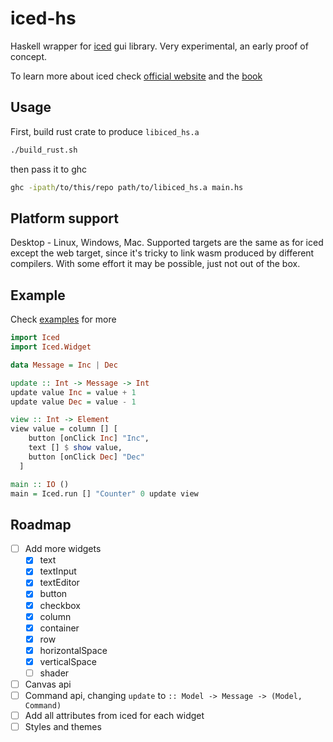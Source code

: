 # iced-hs

Haskell wrapper for [iced](https://github.com/iced-rs/iced) gui library.
Very experimental, an early proof of concept.

To learn more about iced check [official website](https://iced.rs) and the [book](https://book.iced.rs)


## Usage

First, build rust crate to produce `libiced_hs.a`

```bash
./build_rust.sh
```

then pass it to ghc

```bash
ghc -ipath/to/this/repo path/to/libiced_hs.a main.hs
```


## Platform support

Desktop - Linux, Windows, Mac. Supported targets are the same
as for iced except the web target, since it's tricky to link
wasm produced by different compilers. With some effort it
may be possible, just not out of the box.


## Example

Check [examples](./examples) for more

```haskell
import Iced
import Iced.Widget

data Message = Inc | Dec

update :: Int -> Message -> Int
update value Inc = value + 1
update value Dec = value - 1

view :: Int -> Element
view value = column [] [
    button [onClick Inc] "Inc",
    text [] $ show value,
    button [onClick Dec] "Dec"
  ]

main :: IO ()
main = Iced.run [] "Counter" 0 update view
```


## Roadmap

 - [ ] Add more widgets
   - [x] text
   - [x] textInput
   - [X] textEditor
   - [x] button
   - [x] checkbox
   - [x] column
   - [x] container
   - [x] row
   - [x] horizontalSpace
   - [x] verticalSpace
   - [ ] shader
 - [ ] Canvas api
 - [ ] Command api, changing `update` to `:: Model -> Message -> (Model, Command)`
 - [ ] Add all attributes from iced for each widget
 - [ ] Styles and themes
